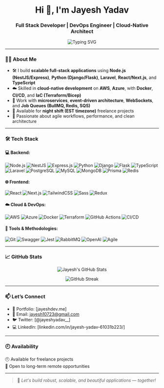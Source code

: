 <h1 align="center">Hi 👋, I'm Jayesh Yadav</h1>
<h3 align="center">Full Stack Developer | DevOps Engineer | Cloud-Native Architect</h3>

<p align="center">
  <img src="https://readme-typing-svg.demolab.com?font=Fira+Code&pause=1000&center=true&width=435&lines=Crafting+Scalable+Web+and+Cloud+Solutions;Freelancer+%7C+Night+Shift+Developer;Let%E2%80%99s+build+something+great+together!" alt="Typing SVG" />
</p>

---

### 🧑‍💻 About Me

- 🛠️ I build **scalable full-stack applications** using **Node.js (NestJS/Express)**, **Python (Django/Flask)**, **Laravel**, **React/Next.js**, and **TypeScript**
- ☁️ Skilled in **cloud-native development** on **AWS**, **Azure**, with **Docker**, **CI/CD**, and **IaC (Terraform/Bicep)**
- 🔁 Work with **microservices**, **event-driven architecture**, **WebSockets**, and **Job Queues (BullMQ, Redis, SQS)**
- 💬 Available for **night shift (EST timezone)** freelance projects  
- 🧠 Passionate about agile workflows, performance, and clean architecture

---

### 🛠️ Tech Stack

#### 💻 Backend:
![Node.js](https://img.shields.io/badge/Node.js-339933?style=for-the-badge&logo=node.js&logoColor=white)
![NestJS](https://img.shields.io/badge/NestJS-E0234E?style=for-the-badge&logo=nestjs&logoColor=white)
![Express.js](https://img.shields.io/badge/Express.js-000000?style=for-the-badge&logo=express&logoColor=white)
![Python](https://img.shields.io/badge/Python-3776AB?style=for-the-badge&logo=python&logoColor=white)
![Django](https://img.shields.io/badge/Django-092E20?style=for-the-badge&logo=django&logoColor=white)
![Flask](https://img.shields.io/badge/Flask-000000?style=for-the-badge&logo=flask&logoColor=white)
![TypeScript](https://img.shields.io/badge/TypeScript-3178C6?style=for-the-badge&logo=typescript&logoColor=white)
![Laravel](https://img.shields.io/badge/Laravel-FC3D20?style=for-the-badge&logo=laravel&logoColor=white)
![PostgreSQL](https://img.shields.io/badge/PostgreSQL-4169E1?style=for-the-badge&logo=postgresql&logoColor=white)
![MySQL](https://img.shields.io/badge/MySQL-00758F?style=for-the-badge&logo=mysql&logoColor=white)
![MongoDB](https://img.shields.io/badge/MongoDB-47A248?style=for-the-badge&logo=mongodb&logoColor=white)
![Prisma](https://img.shields.io/badge/Prisma-2D3748?style=for-the-badge&logo=prisma&logoColor=white)
![Redis](https://img.shields.io/badge/Redis-DC382D?style=for-the-badge&logo=redis&logoColor=white)

#### 🌐 Frontend:
![React](https://img.shields.io/badge/React.js-61DAFB?style=for-the-badge&logo=react&logoColor=black)
![Next.js](https://img.shields.io/badge/Next.js-000000?style=for-the-badge&logo=next.js&logoColor=white)
![TailwindCSS](https://img.shields.io/badge/Tailwind_CSS-38B2AC?style=for-the-badge&logo=tailwind-css&logoColor=white)
![Sass](https://img.shields.io/badge/SASS-hotpink?style=for-the-badge&logo=sass&logoColor=white)
![Redux](https://img.shields.io/badge/Redux-764ABC?style=for-the-badge&logo=redux&logoColor=white)

#### ☁️ Cloud & DevOps:
![AWS](https://img.shields.io/badge/AWS-232F3E?style=for-the-badge&logo=amazon-aws&logoColor=white)
![Azure](https://img.shields.io/badge/Azure-0078D4?style=for-the-badge&logo=microsoft-azure&logoColor=white)
![Docker](https://img.shields.io/badge/Docker-2496ED?style=for-the-badge&logo=docker&logoColor=white)
![Terraform](https://img.shields.io/badge/Terraform-7B42BC?style=for-the-badge&logo=terraform&logoColor=white)
![GitHub Actions](https://img.shields.io/badge/GitHub_Actions-2088FF?style=for-the-badge&logo=github-actions&logoColor=white)
![CI/CD](https://img.shields.io/badge/CI%2FCD-555555?style=for-the-badge&logo=git&logoColor=white)

#### 🧰 Tools & Methodologies:
![Git](https://img.shields.io/badge/Git-F05032?style=for-the-badge&logo=git&logoColor=white)
![Swagger](https://img.shields.io/badge/Swagger-85EA2D?style=for-the-badge&logo=swagger&logoColor=black)
![Jest](https://img.shields.io/badge/Jest-C21325?style=for-the-badge&logo=jest&logoColor=white)
![RabbitMQ](https://img.shields.io/badge/RabbitMQ-FF6600?style=for-the-badge&logo=rabbitmq&logoColor=white)
![OpenAI](https://img.shields.io/badge/OpenAI-412991?style=for-the-badge&logo=openai&logoColor=white)
![Agile](https://img.shields.io/badge/Agile%20Methodology-28A745?style=for-the-badge&logo=scrumalliance&logoColor=white)

---

### 📈 GitHub Stats

<p align="center">
  <img src="https://github-readme-stats.vercel.app/api?username=jayeshyadav&show_icons=true&theme=tokyonight" alt="Jayesh's GitHub Stats" />
</p>

<p align="center">
  <img src="https://github-readme-streak-stats.herokuapp.com/?user=jayeshyadav&theme=tokyonight" alt="GitHub Streak" />
</p>

---

### 📫 Let’s Connect

- 💼 Portfolio: [jayeshdev.me]
- 📧 Email: [jayesh10723@gmail.com](mailto:jayesh10723@gmail.com)
- 🐦 Twitter: [@jayeshyadav__]
- 💻 LinkedIn: [linkedin.com/in/jayesh-yadav-61031b223/]

---

### 🕘 Availability

🕙 Available for freelance projects   
📁 Open to long-term remote opportunities

---

> 🚀 *Let's build robust, scalable, and beautiful applications — together!*
